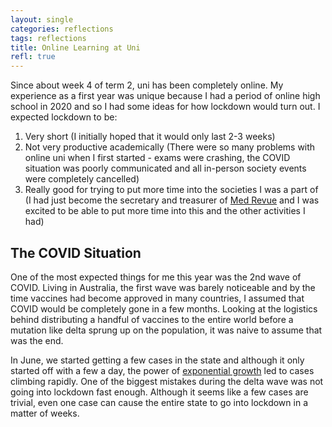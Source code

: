 ```yaml
---
layout: single
categories: reflections
tags: reflections
title: Online Learning at Uni
refl: true
---
```


Since about week 4 of term 2, uni has been completely online. My experience as a first year was unique because I had a period of online high school in 2020 and so I had some ideas for how lockdown would turn out. I expected lockdown to be:

1. Very short (I initially hoped that it would only last 2-3 weeks)
2. Not very productive academically (There were so many problems with online uni when I first started - exams were crashing, the COVID situation was poorly communicated and all in-person society events were completely cancelled)
3. Really good for trying to put more time into the societies I was a part of (I had just become the secretary and treasurer of [Med Revue](https://dhruvagrawal.org/reflections/revue-reflection/) and I was excited to be able to put more time into this and the other activities I had)

## The COVID Situation

One of the most expected things for me this year was the 2nd wave of COVID. Living in Australia, the first wave was barely noticeable and by the time vaccines had become approved in many countries, I assumed that COVID would be completely gone in a few months. Looking at the logistics behind distributing a handful of vaccines to the entire world before a mutation like delta sprung up on the population, it was naive to assume that was the end.

In June, we started getting a few cases in the state and although it only started off with a few a day, the power of [exponential growth](https://dhruvagrawal.org/posts/graphing-covid/) led to cases climbing rapidly. One of the biggest mistakes during the delta wave was not going into lockdown fast enough. Although it seems like a few cases are trivial, even one case can cause the entire state to go into lockdown in a matter of weeks. 


